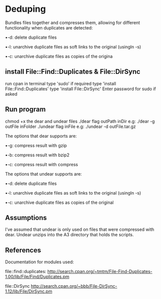 # Deduping
Bundles files together and compresses them, allowing for different functionality when duplicates are detected: 

•-d: delete duplicate files

•-l: unarchive duplicate files as soft links to the original (usingln -s)

•-c: unarchive duplicate files as copies of the origina

## install File::Find::Duplicates & File::DirSync
run cpan in terminal
type 'sudo' if required
type 'install File::Find::Duplicates'
type 'install File::DirSync'
Enter password for sudo if asked

## Run program
chmod +x the dear and undear files
./dear flag outPath inDir
e.g: ./dear -g outFile inFolder
./undear flag inFile
e.g: ./undear -d outFile.tar.gz

The options that dear supports are:

•-g: compress result with gzip

•-b: compress result with bzip2

•-c: compress result with compress

The options that undear supports are:

•-d: delete duplicate files

•-l: unarchive duplicate files as soft links to the original (usingln -s)

•-c: unarchive duplicate files as copies of the original

## Assumptions
I've assumed that undear is only used on files that were compressed
with dear.
Undear unzips into the A3 directory that holds the scripts.

## References
Documentation for modules used:

file::find::duplicates:
http://search.cpan.org/~tmtm/File-Find-Duplicates-1.00/lib/File/Find/Duplicates.pm

file::DirSync
http://search.cpan.org/~bbb/File-DirSync-1.12/lib/File/DirSync.pm

